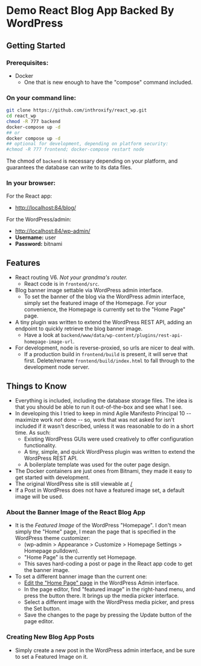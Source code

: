 # Demo React Blog App Backed By WordPress

## Getting Started
### Prerequisites:
* Docker
  * One that is new enough to have the "compose" command included.

### On your command line:
```bash
git clone https://github.com/inthroxify/react_wp.git
cd react_wp
chmod -R 777 backend
docker-compose up -d
## or 
docker compose up -d
## optional for development, depending on platform security:
#chmod -R 777 frontend; docker-compose restart node
```

The chmod of `backend` is necessary depending on your platform, and guarantees the database can write to its data files.

### In your browser:
For the React app: 
* [http://localhost:84/blog/](http://localhost:84/blog/)

For the WordPress/admin: 
* [http://localhost:84/wp-admin/](http://localhost:84/wp-admin/)
* **Username:** user
* **Password:** bitnami 

## Features
* React routing V6. _Not your grandma's router._
  * React code is in `frontend/src`.
* Blog banner image settable via WordPress admin interface.
  * To set the banner of the blog via the WordPress admin interface, simply set the featured image of the Homepage. For your convenience, the Homepage is currently set to the "Home Page" page.
* A tiny plugin was written to extend the WordPress REST API, adding an endpoint to quickly retrieve the blog banner image.
  * Have a look at `backend/www/data/wp-content/plugins/rest-api-homepage-image-url`.
* For development, node is reverse-proxied, so urls are nicer to deal with.
  * If a production build in `frontend/build` is present, it will serve that first. Delete/rename `frontend/build/index.html` to fall through to the development node server.

## Things to Know
* Everything is included, including the database storage files. The idea is that you should be able to run it out-of-the-box and see what I see.
* In developing this I tried to keep in mind Agile Manifesto Principal 10 -- maximize work _not_ done -- so, work that was not asked for isn't included if it wasn't described, unless it was reasonable to do in a short time. As such:
  * Existing WordPress GUIs were used creatively to offer configuration functionality.
  * A tiny, simple, and quick WordPress plugin was written to extend the WordPress REST API.
  * A boilerplate template was used for the outer page design.
* The Docker containers are just ones from Bitnami, they made it easy to get started with development.
* The original WordPress site is still viewable at [/](http://localhost:84/)
* If a Post in WordPress does not have a featured image set, a default image will be used.

### About the Banner Image of the React Blog App
* It is the _Featured Image_ of the WordPress "Homepage". I don't mean simply the "Home" page, I mean the page that is specified in the WordPress theme customizer:
  * (wp-admin > Appearance > Customize > Homepage Settings > Homepage pulldown). 
  * "Home Page" is the currently set Homepage.
  * This saves hard-coding a post or page in the React app code to get the banner image.
* To set a different banner image than the current one:
  * [Edit the "Home Page" page](http://localhost:84/wp-admin/post.php?post=11&action=edit) in the WordPress Admin interface.
  * In the page editor, find "featured image" in the right-hand menu, and press the button there. It brings up the media picker interface.
  * Select a different image with the WordPress media picker, and press the Set button. 
  * Save the changes to the page by pressing the Update button of the page editor.

### Creating New Blog App Posts
* Simply create a new post in the WordPress admin interface, and be sure to set a Featured Image on it.
